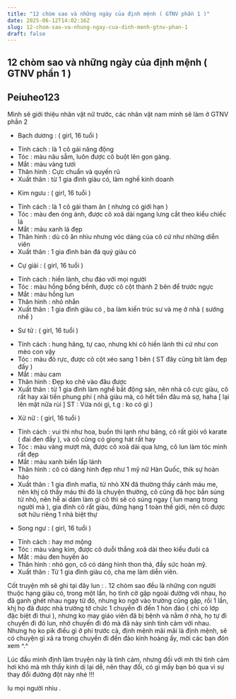 ```yaml
---
title: "12 chòm sao và những ngày của định mệnh ( GTNV phần 1 )"
date: 2025-06-12T14:02:16Z
slug: 12-chom-sao-va-nhung-ngay-cua-dinh-menh-gtnv-phan-1
draft: false
---
```


## 12 chòm sao và những ngày của định mệnh ( GTNV phần 1 )

## Peiuheo123

Mình sẽ giới thiệu nhân vật nữ trước, các nhân vật nam mình sẽ làm ở GTNV phần 2

- Bạch dương : ( girl, 16 tuổi )
+ Tính cách : là 1 cô gái năng động
+ Tóc : màu nâu sẫm, luôn được cô buột lên gọn gàng.
+ Mắt : màu vàng tươi
+ Thân hình : Cực chuẩn và quyến rũ
+ Xuất thân : từ 1 gia đình giàu có, làm nghề kinh doanh

- Kim ngưu : ( girl, 16 tuổi )
+ Tính cách : là 1 cô gái tham ăn ( nhưng có giới hạn )
+ Tóc : màu đen óng ánh, được cô xoã dài ngang lưng cắt theo kiểu chiếc lá
+ Mắt : màu xanh lá đẹp
+ Thân hình : dù cô ăn nhìu nhưng vóc dáng của cô cứ như những diễn viên
+ Xuất thân : 1 gia đình bán đá quý giàu có

- Cự giải : ( girl, 16 tuổi )
+ Tính cách : hiền lành, chu đáo với mọi người
+ Tóc : màu hồng bồng bềnh, được cô cột thành 2 bên để trước ngực
+ Mắt : màu hồng lun
+ Thân hình : nhỏ nhắn
+ Xuất thân : 1 gia đình giàu có , ba làm kiến trúc sư và mẹ ở nhà ( sướng nhể )

- Sư tử : ( girl, 16 tuổi ) 
+ Tính cách : hung hăng, tự cao, nhưng khi cô hiền lành thì cứ như con mèo con vậy 
+ Tóc : màu đỏ rực, được cô cột xéo sang 1 bên ( ST đây cũng bít làm đẹp đấy )
+ Mắt : màu cam 
+ Thân hình : Đẹp ko chê vào đâu được 
+ Xuất thân : từ 1 gia đình làm nghề bất động sản, nên nhà cô cực giàu, cô rất hay xài tiền phung phí ( nhà giàu mà, có hết tiền đâu mà sợ, haha [ lại lên mặt nữa rùi ] ST : Vừa nói gì, t.g : ko có gì )

- Xử nữ : ( girl, 16 tuổi )
+ Tính cách : vui thì như hoa, buồn thì lạnh như băng, cô rất giỏi võ karate ( đai đen đấy ), và cô cũng có giọng hát rất hay
+ Tóc : màu vàng mượt mà, được cô xoã dài qua lưng, cô lun làm tóc mình rất đẹp
+ Mắt : màu xanh biển lấp lánh
+ Thân hình : cô có dáng hình đẹp như 1 mỹ nữ Hàn Quốc, thik sự hoàn hảo 
+ Xuất thân : 1 gia đình mafia, từ nhỏ XN đã thường thấy cảnh máu me, nên khj cô thấy máu thì đó là chuyện thường, cô cũng đã học bắn súng từ nhỏ, nên hễ ai dám làm gì cô thì sẽ có súng ngay ( lun mang trong người mà ), gia đình cô rất giàu, đứng hạng 1 toàn thế giới, nên cô được sơt hữu riêng 1 nhà biệt thự

- Song ngư : ( girl, 16 tuổi ) 
+ Tính cách : hay mơ mộng
+ Tóc : màu vàng kim, được cô duỗi thẳng xoã dài theo kiểu đuôi cá 
+ Mắt : màu đen huyền ảo
+ Thân hình : nhỏ gọn, cô có dáng hình thon thả, đầy sức hoàn mỹ.
+ Xuất thân : Từ 1 gia đình giàu có, cha mẹ làm diễn viên.

Cốt truyện mh sẽ ghi tại đây lun : *.*
12 chòm sao đều là những con người thuộc hạng giàu có, trong một lần, họ tình cờ gặp ngoài đường với nhau, họ đã ganh ghét nhau ngay từ đó, nhưng ko ngờ vào trường cũng gặp, rồi 1 lần, khj họ đã được nhà trường tở chức 1 chuyền đi đến 1 hòn đảo ( chỉ có lớp đặc biệt đi thui ), nhưng ko may giáo viên đã bị bệnh và nằm ở nhà, họ tự đi chuyến đi đó lun, nhờ chuyến đi đó mà đã nảy sinh tình cảm với nhau. Nhưng họ ko pik điều gì ở phí trước cả, định mệnh mãi mãi là định mệnh, sẽ có chuyện gì xả ra trong chuyến đi đến đảo kinh hoàng ấy, mời các bạn đón xem ^.^ 

Lúc đầu mình định làm truyện này là tình cảm, nhưng đối với mh thì tình cảm hơi khó mà mh thấy kinh dị lại dễ, nên thay đổi, có gì mấy bạn bỏ qua vì sự thay đổi đường đột này nhé !!!

Iu mọi người nhìu .